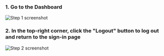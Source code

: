 
### 1.  Go to the Dashboard

![Step 1 screenshot](https://images.tango.us/workflows/1415f173-b67b-44b9-a40d-ccb306785a7b/steps/700cd630-a37c-4cc1-98a1-b1327d130123/750763fc-6199-414e-b518-3e4764bc3a13.png?crop=focalpoint&fit=crop&fp-x=0.5000&fp-y=0.5000&w=1200&border=2%2CF4F2F7&border-radius=8%2C8%2C8%2C8&border-radius-inner=8%2C8%2C8%2C8&blend-align=bottom&blend-mode=normal&blend-x=0&blend-w=1200&blend64=aHR0cHM6Ly9pbWFnZXMudGFuZ28udXMvc3RhdGljL21hZGUtd2l0aC10YW5nby13YXRlcm1hcmstdjIucG5n&mark-x=5&mark-y=103&m64=aHR0cHM6Ly9pbWFnZXMudGFuZ28udXMvc3RhdGljL2JsYW5rLnBuZz9tYXNrPWNvcm5lcnMmYm9yZGVyPTMlMkNGRjc0NDImdz0zMzAmaD01OSZmaXQ9Y3JvcCZjb3JuZXItcmFkaXVzPTEw)
### 2. In the top-right corner, click the "Logout" button to log out and return to the sign-in page
![Step 2 screenshot](https://images.tango.us/workflows/1415f173-b67b-44b9-a40d-ccb306785a7b/steps/b9ac7c70-bbfc-43a4-8fb6-717fd1fd6ae3/63c98f67-c26c-4f55-8710-a1e7d1a92664.png?crop=focalpoint&fit=crop&fp-x=0.7388&fp-y=0.3092&fp-z=1.6305&w=1200&border=2%2CF4F2F7&border-radius=8%2C8%2C8%2C8&border-radius-inner=8%2C8%2C8%2C8&blend-align=bottom&blend-mode=normal&blend-x=0&blend-w=1200&blend64=aHR0cHM6Ly9pbWFnZXMudGFuZ28udXMvc3RhdGljL21hZGUtd2l0aC10YW5nby13YXRlcm1hcmstdjIucG5n&mark-x=1028&mark-y=19&m64=aHR0cHM6Ly9pbWFnZXMudGFuZ28udXMvc3RhdGljL2JsYW5rLnBuZz9tYXNrPWNvcm5lcnMmYm9yZGVyPTQlMkNGRjc0NDImdz05NiZoPTk2JmZpdD1jcm9wJmNvcm5lci1yYWRpdXM9MTA%3D)

